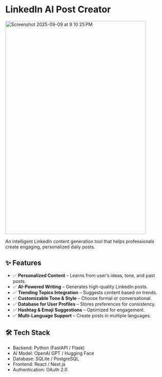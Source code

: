 <h1>LinkedIn AI Post Creator</h1>
<img width="438" height="663" alt="Screenshot 2025-09-09 at 9 10 25 PM" src="https://github.com/user-attachments/assets/d386ada1-9e11-4122-bf15-b6c4ce4b85d2" />
  <p>An intelligent LinkedIn content generation tool that helps professionals create engaging, personalized daily posts.</p>

 <h2>✨ Features</h2>
        <ul>
            <li>✅ <b>Personalized Content</b> – Learns from user’s ideas, tone, and past posts.</li>
            <li>✅ <b>AI-Powered Writing</b> – Generates high-quality LinkedIn posts.</li>
            <li>✅ <b>Trending Topics Integration</b> – Suggests content based on trends.</li>
            <li>✅ <b>Customizable Tone & Style</b> – Choose formal or conversational.</li>
            <li>✅ <b>Database for User Profiles</b> – Stores preferences for consistency.</li>
            <li>✅ <b>Hashtag & Emoji Suggestions</b> – Optimized for engagement.</li>
            <li>✅ <b>Multi-Language Support</b> – Create posts in multiple languages.</li>
        </ul>
    <h2>🛠 Tech Stack</h2>
        <ul>
            <li>Backend: Python (FastAPI / Flask)</li>
            <li>AI Model: OpenAI GPT / Hugging Face</li>
            <li>Database: SQLite / PostgreSQL</li>
            <li>Frontend: React / Next.js</li>
            <li>Authentication: OAuth 2.0</li>
        </ul>
